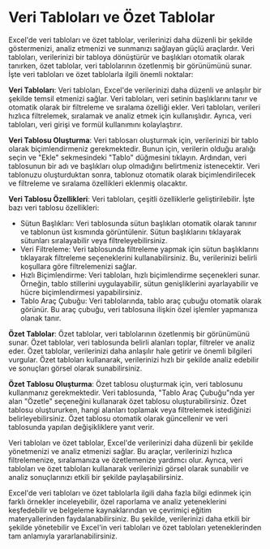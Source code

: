# Veri Tabloları ve Özet Tablolar

Excel'de veri tabloları ve özet tablolar, verilerinizi daha düzenli bir şekilde göstermenizi, analiz etmenizi ve sunmanızı sağlayan güçlü araçlardır. Veri tabloları, verilerinizi bir tabloya dönüştürür ve başlıkları otomatik olarak tanırken, özet tablolar, veri tablolarının özetlenmiş bir görünümünü sunar. İşte veri tabloları ve özet tablolarla ilgili önemli noktalar:

**Veri Tabloları**: Veri tabloları, Excel'de verilerinizi daha düzenli ve anlaşılır bir şekilde temsil etmenizi sağlar. Veri tabloları, veri setinin başlıklarını tanır ve otomatik olarak bir filtreleme ve sıralama özelliği ekler. Veri tabloları, verileri hızlıca filtrelemek, sıralamak ve analiz etmek için kullanışlıdır. Ayrıca, veri tabloları, veri girişi ve formül kullanımını kolaylaştırır.

**Veri Tablosu Oluşturma**: Veri tablosarı oluşturmak için, verilerinizi bir tablo olarak biçimlendirmeniz gerekmektedir. Bunun için, verilerin olduğu aralığı seçin ve "Ekle" sekmesindeki "Tablo" düğmesini tıklayın. Ardından, veri tablosunun bir adı ve başlıkları olup olmadığını belirtmeniz istenecektir. Veri tablonuzu oluşturduktan sonra, tablonuz otomatik olarak biçimlendirilecek ve filtreleme ve sıralama özellikleri eklenmiş olacaktır.

**Veri Tablosu Özellikleri**: Veri tabloları, çeşitli özelliklerle geliştirilebilir. İşte bazı veri tablosu özellikleri:
- Sütun Başlıkları: Veri tablosunda sütun başlıkları otomatik olarak tanınır ve tablonun üst kısmında görüntülenir. Sütun başlıklarını tıklayarak sütunları sıralayabilir veya filtreleyebilirsiniz.
- Veri Filtreleme: Veri tablosunda filtreleme yapmak için sütun başlıklarını tıklayarak filtreleme seçeneklerini kullanabilirsiniz. Bu, verilerinizi belirli koşullara göre filtrelemenizi sağlar.
- Hızlı Biçimlendirme: Veri tabloları, hızlı biçimlendirme seçenekleri sunar. Örneğin, tablo stillerini uygulayabilir, sütun genişliklerini ayarlayabilir ve hücre biçimlendirmesi yapabilirsiniz.
- Tablo Araç Çubuğu: Veri tablolarında, tablo araç çubuğu otomatik olarak görünür. Bu araç çubuğu, veri tablosuna ilişkin özel işlemler yapmanıza olanak tanır.

**Özet Tablolar**: Özet tablolar, veri tablolarının özetlenmiş bir görünümünü sunar. Özet tablolar, veri tablosunda belirli alanları toplar, filtreler ve analiz eder. Özet tablolar, verilerinizi daha anlaşılır hale getirir ve önemli bilgileri vurgular. Özet tabloları kullanarak, verilerinizi hızlı bir şekilde analiz edebilir ve sonuçları görsel olarak sunabilirsiniz.

**Özet Tablosu Oluşturma**: Özet tablosu oluşturmak için, veri tablosunu kullanmanız gerekmektedir. Veri tablosunda, "Tablo Araç Çubuğu"nda yer alan "Özetle" seçeneğini kullanarak özet tablosu oluşturabilirsiniz. Özet tablosu oluştururken, hangi alanları toplamak veya filtrelemek istediğinizi belirleyebilirsiniz. Özet tablosu otomatik olarak güncellenir ve veri tablosunda yapılan değişikliklere yanıt verir.

Veri tabloları ve özet tablolar, Excel'de verilerinizi daha düzenli bir şekilde yönetmenizi ve analiz etmenizi sağlar. Bu araçlar, verilerinizi hızlıca filtrelemenize, sıralamanıza ve özetlemenize yardımcı olur. Ayrıca, veri tabloları ve özet tabloları kullanarak verilerinizi görsel olarak sunabilir ve analiz sonuçlarınızı etkili bir şekilde paylaşabilirsiniz.

Excel'de veri tabloları ve özet tablolarla ilgili daha fazla bilgi edinmek için farklı örnekler inceleyebilir, özel raporlama ve analiz yeteneklerini keşfedebilir ve belgeleme kaynaklarından ve çevrimiçi eğitim materyallerinden faydalanabilirsiniz. Bu şekilde, verilerinizi daha etkili bir şekilde yönetebilir ve Excel'in veri tabloları ve özet tabloları yeteneklerinden tam anlamıyla yararlanabilirsiniz.